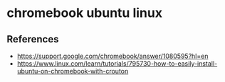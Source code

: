 # chromebook ubuntu linux

## References
* https://support.google.com/chromebook/answer/1080595?hl=en
* https://www.linux.com/learn/tutorials/795730-how-to-easily-install-ubuntu-on-chromebook-with-crouton
